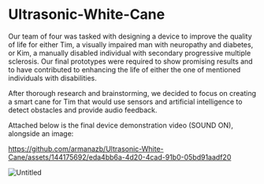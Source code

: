 # Ultrasonic-White-Cane

Our team of four was tasked with designing a device to improve the quality of life for either Tim, a visually impaired man with neuropathy and diabetes, or Kim, a manually disabled individual with secondary progressive multiple sclerosis. Our final prototypes were required to show promising results and to have contributed to enhancing the life of either the one of mentioned individuals with disabilities.

After thorough research and brainstorming, we decided to focus on creating a smart cane for Tim that would use sensors and artificial intelligence to detect obstacles and provide audio feedback.

Attached below is the final device demonstration video (SOUND ON), alongside an image:

https://github.com/armanazb/Ultrasonic-White-Cane/assets/144175692/eda4bb6a-4d20-4cad-91b0-05bd91aadf20

![Untitled](https://github.com/armanazb/Ultrasonic-White-Cane/assets/144175692/9cb5c641-3fb8-4011-8444-400c21421f65)
